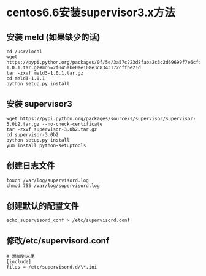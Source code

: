 # centos6.6安装supervisor3.x方法


## 安装 meld (如果缺少的话)

```Shell
cd /usr/local
wget https://pypi.python.org/packages/0f/5e/3a57c223d8faba2c3c2d69699f7e6cfdd1e5cc31e79cdd0dd48d44580b50/meld3-1.0.1.tar.gz#md5=2f045abe0ae108e3c8343172cffbe21d
tar -zxvf meld3-1.0.1.tar.gz
cd meld3-1.0.1
python setup.py install
```

## 安装 supervisor3

```Shell
wget https://pypi.python.org/packages/source/s/supervisor/supervisor-3.0b2.tar.gz --no-check-certificate
tar -zxvf supervisor-3.0b2.tar.gz
cd supervisor-3.0b2
python setup.py install
yum install python-setuptools
```

## 创建日志文件

```Shell
touch /var/log/supervisord.log
chmod 755 /var/log/supervisord.log
```

## 创建默认的配置文件

```Shell
echo_supervisord_conf > /etc/supervisord.conf
```

## 修改/etc/supervisord.conf

```
# 添加到末尾
[include]
files = /etc/supervisord.d/\*.ini
```

